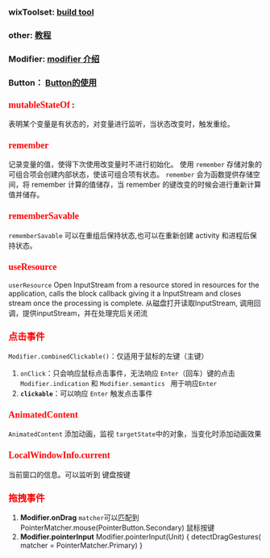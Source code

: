 ### wixToolset: <a href = 'https://www.jianshu.com/p/a55ae1924eea'>build tool</a>

### other: <a href = 'https://blog.csdn.net/bugyinyin/article/details/126852405'> 教程 </a>

### Modifier: <a href = 'https://blog.csdn.net/lplj717/article/details/121925809?spm=1001.2014.3001.5502'>modifier 介绍</a>

### Button： <a href = 'https://blog.csdn.net/lplj717/article/details/121857963'> Button的使用</a>

### <font face="仿宋" color=red size=4>mutableStateOf</font> :

表明某个变量是有状态的，对变量进行监听，当状态改变时，触发重绘。

### <font face="仿宋" color=red size=4>remember</font>

记录变量的值，使得下次使用改变量时不进行初始化。
使用 `remember` 存储对象的可组合项会创建内部状态，使该可组合项有状态。
`remember` 会为函数提供存储空间，将 remember 计算的值储存，当 remember 的键改变的时候会进行重新计算值并储存。

### <font face="仿宋" color=red size=4>rememberSavable</font>

`rememberSavable` 可以在重组后保持状态,也可以在重新创建 activity 和进程后保持状态。

### <font face="仿宋" color=red size=4>useResource</font>

```userResource```
Open InputStream from a resource stored in resources for the application, calls the block callback giving it a
InputStream and closes stream once the processing is complete.
从磁盘打开读取InputStream, 调用回调，提供inputStream，并在处理完后关闭流

### <font face="仿宋" color=red size=4>点击事件</font>

`Modifier.combinedClickable()`：仅适用于鼠标的左键（主键）

1. `onClick`：只会响应鼠标点击事件，无法响应 `Enter`（回车）键的点击
   `Modifier.indication` 和 `Modifier.semantics ` 用于响应`Enter`
2. **`clickable`**：可以响应 `Enter` 触发点击事件

### <font face="仿宋" color=red size=4>AnimatedContent</font>

`AnimatedContent` 添加动画，监视 `targetState`中的对象，当变化时添加动画效果

### <font face="仿宋" color=red size=4> LocalWindowInfo.current </font>
当前窗口的信息。可以监听到 键盘按键

### <font face="仿宋" color=red size=4>拖拽事件</font>
1. **Modifier.onDrag**  `matcher`可以匹配到  PointerMatcher.mouse(PointerButton.Secondary) 鼠标按键
2. **Modifier.pointerInput** Modifier.pointerInput(Unit) { detectDragGestures( matcher = PointerMatcher.Primary) }